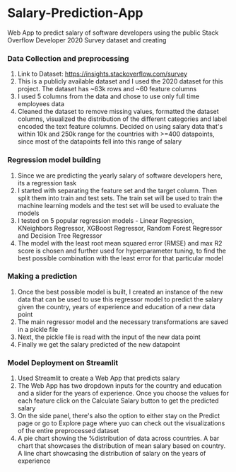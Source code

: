 # Salary-Prediction-App
Web App to predict salary of software developers using the public Stack Overflow Developer 2020 Survey dataset and creating

### Data Collection and preprocessing
1. Link to Dataset: https://insights.stackoverflow.com/survey
2. This is a publicly available dataset and I used the 2020 dataset for this project. The dataset has ~63k rows and ~60 feature columns
3. I used 5 columns from the data and chose to use only full time employees data
4. Cleaned the dataset to remove missing values, formatted the dataset columns, visualized the distribution of the different categories and label encoded the text feature columns. Decided on using salary data that's within 10k and 250k range for the countries with >=400 datapoints, since most of the datapoints fell into this range of salary

### Regression model building
1. Since we are predicting the yearly salary of software developers here, its a regression task
2. I started with separating the feature set and the target column. Then split them into train and test sets. The train set will be used to train the machine learning models and the test set will be used to evaluate the models
3. I tested on 5 popular regression models -  Linear Regression, KNeighbors Regressor, XGBoost Regressor, Random Forest Regressor and Decision Tree Regressor
4. The model with the least root mean squared error (RMSE) and max R2 score is chosen and further used for hyperparameter tuning, to find the best possible combination with the least error for that particular model

### Making a prediction
1. Once the best possible model is built, I created an instance of the new data that can be used to use this regressor model to predict the salary given the country, years of experience and education of a new data point
2. The main regressor model and the necessary transformations are saved in a pickle file
3. Next, the pickle file is read with the input of the new data point
4. Finally we get the salary predicted of the new datapoint

### Model Deployment on Streamlit
1. Used Streamlit to create a Web App that predicts salary
2. The Web App has two dropdown inputs for the country and education and a slider for the years of experience. Once you choose the values for each feature click on the Calculate Salary button to get the predicted salary 
3. On the side panel, there's also the option to either stay on the Predict page or go to Explore page where yuo can check out the visualizations of the entire preprocessed dataset
4. A pie chart showing the %distribution of data across countries. A bar chart that showcases the distribution of mean salary based on country. A line chart showcasing the distribution of salary on the years of experience
